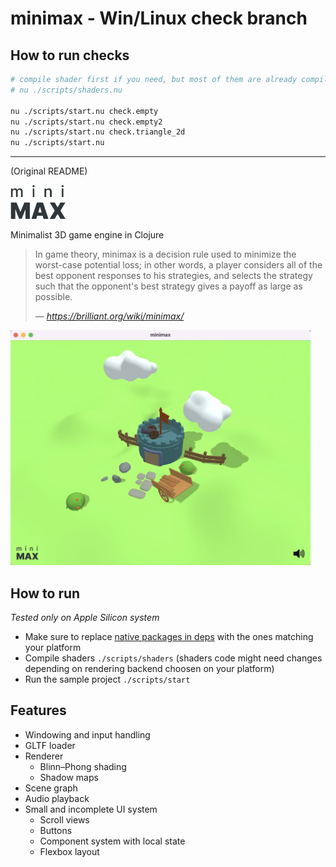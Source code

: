 # minimax - Win/Linux check branch

## How to run checks

```bash
# compile shader first if you need, but most of them are already compiled (included)
# nu ./scripts/shaders.nu

nu ./scripts/start.nu check.empty
nu ./scripts/start.nu check.empty2
nu ./scripts/start.nu check.triangle_2d
nu ./scripts/start.nu
```

-----

(Original README)

<img src="logo.png" width="88" />

Minimalist 3D game engine in Clojure

> In game theory, minimax is a decision rule used to minimize the worst-case potential loss; in other words, a player considers all of the best opponent responses to his strategies, and selects the strategy such that the opponent's best strategy gives a payoff as large as possible.
>
> — <cite>https://brilliant.org/wiki/minimax/</cite>

<img src="screenshot.jpg" style="max-width:480px;"/>

## How to run

_Tested only on Apple Silicon system_

- Make sure to replace [native packages in deps](https://github.com/roman01la/minimax/blob/main/deps.edn#L15-L23) with the ones matching your platform
- Compile shaders `./scripts/shaders` (shaders code might need changes depending on rendering backend choosen on your platform)
- Run the sample project `./scripts/start`

## Features

- Windowing and input handling
- GLTF loader
- Renderer
  - Blinn–Phong shading
  - Shadow maps
- Scene graph
- Audio playback
- Small and incomplete UI system
  - Scroll views
  - Buttons
  - Component system with local state
  - Flexbox layout
